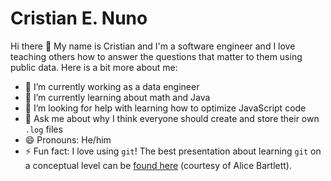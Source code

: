 # Cristian E. Nuno

Hi there 👋 My name is Cristian and I'm a software engineer and I love teaching others how to answer the questions that matter to them using public data. Here is a bit more about me:

- 🔭 I’m currently working as a data engineer
- 🌱 I’m currently learning about math and Java
- 🤔 I’m looking for help with learning how to optimize JavaScript code 
- 💬 Ask me about why I think everyone should create and store their own `.log` files
- 😄 Pronouns: He/him
- ⚡ Fun fact: I love using `git`! The best presentation about learning `git` on a conceptual level can be [found here](https://speakerdeck.com/alicebartlett/git-for-humans) (courtesy of Alice Bartlett).

<!--
**cenuno/cenuno** is a ✨ _special_ ✨ repository because its `README.md` (this file) appears on your GitHub profile.

Here are some ideas to get you started:

- 🔭 I’m currently working on ...
- 🌱 I’m currently learning ...
- 👯 I’m looking to collaborate on ...
- 🤔 I’m looking for help with ...
- 💬 Ask me about ...
- 📫 How to reach me: ...
- 😄 Pronouns: ...
- ⚡ Fun fact: ...
-->
